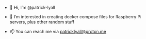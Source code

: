 - 👋 Hi, I’m @patrick-lyall
- 👀 I’m interested in creating docker compose files for Raspberry Pi servers, plus other random stuff

- 📫 You can reach me via patricklyall@proton.me

<!---
patrick-lyall/patrick-lyall is a ✨ special ✨ repository because its `README.md` (this file) appears on your GitHub profile.
You can click the Preview link to take a look at your changes.
--->
